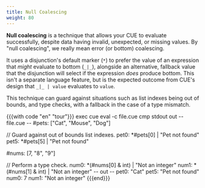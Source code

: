 ```yaml
---
title: Null Coalescing
weight: 80
---
```


**Null coalescing** is a technique that allows your CUE to evaluate successfully,
despite data having invalid, unexpected, or missing values.
By "null coalescing", we really mean error (or bottom) coalescing.

It uses a disjunction's default marker (`*`) to prefer the value of an
expression that *might* evaluate to bottom (`_|_`),
alongside an alternative, fallback value that the disjunction will select if
the expression *does* produce bottom.
This isn't a separate language feature, but is the expected outcome from CUE's
design that `_|_ | value` evaluates to `value`.

This technique can guard against situations such as list indexes being out of
bounds, and type checks, with a fallback in the case of a type mismatch.

{{{with code "en" "tour"}}}
exec cue eval -c file.cue
cmp stdout out
-- file.cue --
#pets: ["Cat", "Mouse", "Dog"]

// Guard against out of bounds list indexes.
pet0: *#pets[0] | "Pet not found"
pet5: *#pets[5] | "Pet not found"

#nums: [7, "8", "9"]

// Perform a type check.
num0: *(#nums[0] & int) | "Not an integer"
num1: *(#nums[1] & int) | "Not an integer"
-- out --
pet0: "Cat"
pet5: "Pet not found"
num0: 7
num1: "Not an integer"
{{{end}}}

